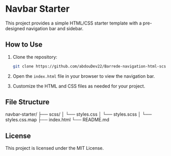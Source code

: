 # Navbar Starter

This project provides a simple HTML/CSS starter template with a pre-designed navigation bar and sidebar.

## How to Use

1. Clone the repository:
    ```bash
    git clone https://github.com/abdouDev22/Barrede-navigation-html-scss.git
    ```

2. Open the `index.html` file in your browser to view the navigation bar.

3. Customize the HTML and CSS files as needed for your project.

## File Structure

navbar-starter/
├── scss/
│ └── styles.css
│ └── styles.scss
│ └── styles.css.map
├── index.html
└── README.md


## License
This project is licensed under the MIT License.
